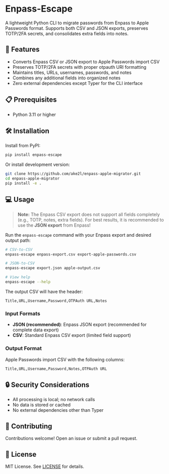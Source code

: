 # Enpass-Escape

A lightweight Python CLI to migrate passwords from Enpass to Apple Passwords format. Supports both CSV and JSON exports, preserves TOTP/2FA secrets, and consolidates extra fields into notes.

## 🚀 Features

- Converts Enpass CSV or JSON export to Apple Passwords import CSV
- Preserves TOTP/2FA secrets with proper otpauth URI formatting
- Maintains titles, URLs, usernames, passwords, and notes
- Combines any additional fields into organized notes
- Zero external dependencies except Typer for the CLI interface

## 📋 Prerequisites

- Python 3.11 or higher

## 🛠️ Installation

Install from PyPI:

```bash
pip install enpass-escape
```

Or install development version:

```bash
git clone https://github.com/ake2l/enpass-apple-migrator.git
cd enpass-apple-migrator
pip install -e .
```

## 💻 Usage

> **Note:** The Enpass CSV export does not support all fields completely (e.g., TOTP, notes, extra fields). For best results, it is recommended to use the **JSON export** from Enpass!

Run the `enpass-escape` command with your Enpass export and desired output path:

```bash
# CSV-to-CSV
enpass-escape enpass-export.csv export-apple-passwords.csv

# JSON-to-CSV
enpass-escape export.json apple-output.csv

# View help
enpass-escape --help
```

The output CSV will have the header:

```csv
Title,URL,Username,Password,OTPAuth URL,Notes
```

### Input Formats

- **JSON (recommended)**: Enpass JSON export (recommended for complete data export)
- **CSV**: Standard Enpass CSV export (limited field support)

### Output Format

Apple Passwords import CSV with the following columns:

```csv
Title,URL,Username,Password,Notes,OTPAuth URL
```

## 🔒 Security Considerations

- All processing is local; no network calls
- No data is stored or cached
- No external dependencies other than Typer

## 🤝 Contributing

Contributions welcome! Open an issue or submit a pull request.

## 📝 License

MIT License. See [LICENSE](LICENSE) for details.